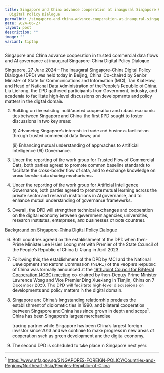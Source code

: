 ```yaml
---
title: Singapore and China advance cooperation at inaugural Singapore China
  Digital Policy Dialogue
permalink: /singapore-and-china-advance-cooperation-at-inaugural-singapore-china-digital-policy-dialogue/
date: 2024-06-27
layout: post
description: ""
image: ""
variant: tiptap
---
```

<p>Singapore and China advance cooperation in trusted commercial data flows
and AI governance at inaugural Singapore-China Digital Policy Dialogue</p>
<p>Singapore, 27 June 2024 – The inaugural Singapore-China Digital Policy
Dialogue (DPD) was held today in Beijing, China. Co-chaired by Senior Minister
of State for Communications and Information (MCI), Tan Kiat How, and Head
of National Data Administration of the People’s Republic of China, Liu
Liehong, the DPD gathered participants from Government, industry, and academia
to facilitate high-level discussions on developments and policy matters
in the digital domain.</p>
<ol start="2" data-tight="true" class="tight">
<li>
<p>Building on the existing multifaceted cooperation and robust economic
ties between Singapore and China, the first DPD sought to foster discussions
in two key areas:</p>
<p>(i) Advancing Singapore’s interests in trade and business facilitation
through trusted commercial data flows; and</p>
<p>(ii) Enhancing mutual understanding of approaches to Artificial Intelligence
(AI) Governance.</p>
</li>
<li>
<p>Under the reporting of the work group for Trusted Flow of Commercial Data,
both parties agreed to promote common baseline standards to facilitate
the cross-border flow of data, and to exchange knowledge on cross-border
data sharing mechanisms.</p>
</li>
<li>
<p>Under the reporting of the work group for Artificial Intelligence Governance,
both parties agreed to promote mutual learning across the private sector
and research institutions in AI governance, and to enhance mutual understanding
of governance frameworks.</p>
</li>
<li>
<p>Overall, the DPD will strengthen technical exchanges and cooperation on
the digital economy between government agencies, universities, research
institutes, enterprises, and businesses of both countries.</p>
</li>
</ol>
<p><u>Background on Singapore-China Digital Policy Dialogue</u>
</p>
<ol start="6" data-tight="true" class="tight">
<li>
<p>Both countries agreed on the establishment of the DPD when then-Prime
Minister Lee Hsien Loong met with Premier of the State Council of the People’s
Republic of China Li Qiang in April 2023.</p>
</li>
<li>
<p>Following this, the establishment of the DPD by MCI and the National Development
and Reform Commission (NDRC) of the People’s Republic of China was formally
announced at the <a href="https://www.pmo.gov.sg/Newsroom/DPM-Lawrence-Wong-at-the-19th-JCBC-and-Related-Joint-Steering-Council-Meetings" rel="noopener noreferrer nofollow" target="_blank">19th Joint Council for Bilateral Cooperation (JCBC) meeting</a> co-chaired
by then-Deputy Prime Minister Lawrence Wong and Vice Premier Ding Xuexiang
in Tianjin, China on 7 December 2023. The DPD will facilitate high-level
discussions on developments and policy matters in the digital domain.</p>
</li>
<li>
<p>Singapore and China’s longstanding relationship predates the establishment
of diplomatic ties in 1990, and bilateral cooperation between Singapore
and China has since grown in depth and scope<sup>1</sup>. China has been
Singapore’s largest merchandise</p>
<p>trading partner while Singapore has been China’s largest foreign investor
since 2013 and we continue to make progress in new areas of cooperation
such as green development and the digital economy.</p>
</li>
<li>
<p>The second DPD is scheduled to take place in Singapore next year.</p>
</li>
</ol>
<hr>
<p><sup>1</sup>  <a href="https://www.mfa.gov.sg/SINGAPORES-FOREIGN-POLICY/Countries-and-Regions/Northeast-Asia/Peoples-Republic-of-China" rel="noopener noreferrer nofollow" target="_blank">https://www.mfa.gov.sg/SINGAPORES-FOREIGN-POLICY/Countries-and-Regions/Northeast-Asia/Peoples-Republic-of-China</a>
</p>
<p></p>